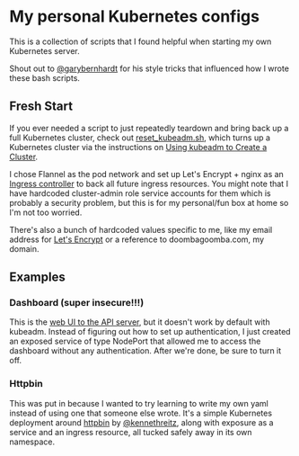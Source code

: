 # My personal Kubernetes configs

This is a collection of scripts that I found helpful when starting my own
Kubernetes server.

Shout out to [@garybernhardt](https://github.com/garybernhardt) for his style
tricks that influenced how I wrote these bash scripts.

## Fresh Start

If you ever needed a script to just repeatedly teardown and bring back up
a full Kubernetes cluster, check out [reset_kubeadm.sh](reset_kubeadm.sh),
which turns up a Kubernetes cluster via the instructions on [Using kubeadm to
Create
a Cluster](https://kubernetes.io/docs/setup/independent/create-cluster-kubeadm/).

I chose Flannel as the pod network and set up Let's Encrypt + nginx as an
[Ingress
controller](https://kubernetes.io/docs/concepts/services-networking/ingress/#ingress-controllers)
to back all future ingress resources. You might note that I have hardcoded
cluster-admin role service accounts for them which is probably a security
problem, but this is for my personal/fun box at home so I'm not too worried.

There's also a bunch of hardcoded values specific to me, like my email address
for [Let's Encrypt](https://letsencrypt.org) or a reference to
doombagoomba.com, my domain.

## Examples

### Dashboard (super insecure!!!)

This is the [web UI to the API
server](https://kubernetes.io/docs/tasks/access-application-cluster/web-ui-dashboard/),
but it doesn't work by default with kubeadm. Instead of figuring out how to set
up authentication, I just created an exposed service of type NodePort that
allowed me to access the dashboard without any authentication. After we're
done, be sure to turn it off.

### Httpbin

This was put in because I wanted to try learning to write my own yaml instead
of using one that someone else wrote. It's a simple Kubernetes deployment
around [httpbin](http://httpbin.org/) by
[@kennethreitz](https://github.com/kennethreitz), along with exposure as
a service and an ingress resource, all tucked safely away in its own namespace.

